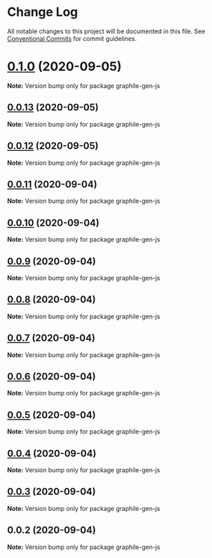 # Change Log

All notable changes to this project will be documented in this file.
See [Conventional Commits](https://conventionalcommits.org) for commit guidelines.

# [0.1.0](https://github.com/pyramation/graphile-gen/compare/graphile-gen-js@0.0.13...graphile-gen-js@0.1.0) (2020-09-05)

**Note:** Version bump only for package graphile-gen-js





## [0.0.13](https://github.com/pyramation/graphile-gen/compare/graphile-gen-js@0.0.12...graphile-gen-js@0.0.13) (2020-09-05)

**Note:** Version bump only for package graphile-gen-js





## [0.0.12](https://github.com/pyramation/graphile-gen/compare/graphile-gen-js@0.0.11...graphile-gen-js@0.0.12) (2020-09-05)

**Note:** Version bump only for package graphile-gen-js





## [0.0.11](https://github.com/pyramation/graphile-gen/compare/graphile-gen-js@0.0.10...graphile-gen-js@0.0.11) (2020-09-04)

**Note:** Version bump only for package graphile-gen-js





## [0.0.10](https://github.com/pyramation/graphile-gen/compare/graphile-gen-js@0.0.9...graphile-gen-js@0.0.10) (2020-09-04)

**Note:** Version bump only for package graphile-gen-js





## [0.0.9](https://github.com/pyramation/graphile-gen/compare/graphile-gen-js@0.0.8...graphile-gen-js@0.0.9) (2020-09-04)

**Note:** Version bump only for package graphile-gen-js





## [0.0.8](https://github.com/pyramation/graphile-gen/compare/graphile-gen-js@0.0.7...graphile-gen-js@0.0.8) (2020-09-04)

**Note:** Version bump only for package graphile-gen-js





## [0.0.7](https://github.com/pyramation/graphile-gen/compare/graphile-gen-js@0.0.6...graphile-gen-js@0.0.7) (2020-09-04)

**Note:** Version bump only for package graphile-gen-js





## [0.0.6](https://github.com/pyramation/graphile-gen/compare/graphile-gen-js@0.0.5...graphile-gen-js@0.0.6) (2020-09-04)

**Note:** Version bump only for package graphile-gen-js





## [0.0.5](https://github.com/pyramation/graphile-gen/compare/graphile-gen-js@0.0.4...graphile-gen-js@0.0.5) (2020-09-04)

**Note:** Version bump only for package graphile-gen-js





## [0.0.4](https://github.com/pyramation/graphile-gen/compare/graphile-gen-js@0.0.3...graphile-gen-js@0.0.4) (2020-09-04)

**Note:** Version bump only for package graphile-gen-js





## [0.0.3](https://github.com/pyramation/graphile-gen/compare/graphile-gen-js@0.0.2...graphile-gen-js@0.0.3) (2020-09-04)

**Note:** Version bump only for package graphile-gen-js





## 0.0.2 (2020-09-04)

**Note:** Version bump only for package graphile-gen-js
